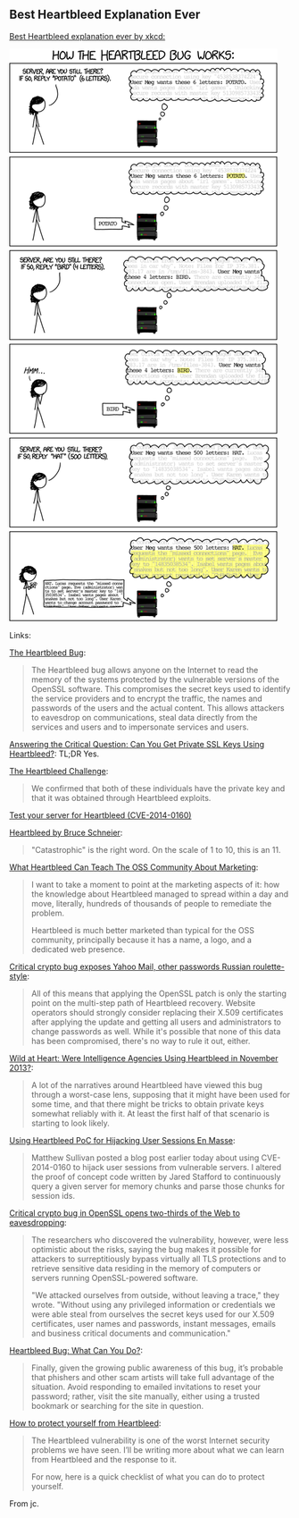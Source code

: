 ## Best Heartbleed Explanation Ever

[Best Heartbleed explanation ever by xkcd:][]

![HeartBleed explanation][]

Links:

[The Heartbleed Bug]:    
 > The Heartbleed bug allows anyone on the Internet to read the memory of the systems 
 > protected by the vulnerable versions of the OpenSSL software. This compromises 
 > the secret keys used to identify the service providers and to encrypt the traffic, 
 > the names and passwords of the users and the actual content. This allows attackers 
 > to eavesdrop on communications, steal data directly from the services and users
 > and to impersonate services and users.

[Answering the Critical Question: Can You Get Private SSL Keys Using Heartbleed?][]: TL;DR Yes.

[The Heartbleed Challenge][]:    
> We confirmed that both of these individuals have the private key and that it 
> was obtained through Heartbleed exploits.

[Test your server for Heartbleed (CVE-2014-0160)][] 

[Heartbleed by Bruce Schneier][]:    
> "Catastrophic" is the right word. On the scale of 1 to 10, this is an 11.

[What Heartbleed Can Teach The OSS Community About Marketing][]:    
> I want to take a moment to point at the marketing aspects of it: how
> the knowledge about Heartbleed managed to spread within a day and move,
> literally, hundreds of thousands of people to remediate the problem.    
>     
> Heartbleed is much better marketed than typical for the OSS community, principally
> because it has a name, a logo, and a dedicated web presence.

[Critical crypto bug exposes Yahoo Mail, other passwords Russian roulette-style][]:    
> All of this means that applying the OpenSSL patch is only the starting point
> on the multi-step path of Heartbleed recovery. Website operators should strongly
> consider replacing their X.509 certificates after applying the update and getting
> all users and administrators to change passwords as well. While it's possible that
> none of this data has been compromised, there's no way to rule it out, either.

[Wild at Heart: Were Intelligence Agencies Using Heartbleed in November 2013?][]:    
> A lot of the narratives around Heartbleed have viewed this bug through a worst-case lens,
> supposing that it might have been used for some time, and that there might be tricks
> to obtain private keys somewhat reliably with it. At least the first half of that scenario
> is starting to look likely.

[Using Heartbleed PoC for Hijacking User Sessions En Masse][]:    
> Matthew Sullivan posted a blog post earlier today about using CVE-2014-0160
> to hijack user sessions from vulnerable servers. I altered the proof of concept 
> code written by Jared Stafford to continuously query a given server for memory 
> chunks and parse those chunks for session ids. 

[Critical crypto bug in OpenSSL opens two-thirds of the Web to eavesdropping][]:    
> The researchers who discovered the vulnerability, however, were less optimistic 
> about the risks, saying the bug makes it possible for attackers to surreptitiously
> bypass virtually all TLS protections and to retrieve sensitive data residing 
> in the memory of computers or servers running OpenSSL-powered software.    
>      
> "We attacked ourselves from outside, without leaving a trace," they wrote. 
> "Without using any privileged information or credentials we were able steal 
> from ourselves the secret keys used for our X.509 certificates, 
> user names and passwords, instant messages, emails and business 
> critical documents and communication."

[Heartbleed Bug: What Can You Do?][]:    
> Finally, given the growing public awareness of this bug, it’s probable 
> that phishers and other scam artists will take full advantage of the 
> situation. Avoid responding to emailed invitations to reset your password; 
> rather, visit the site manually, either using a trusted bookmark or 
> searching for the site in question.

[How to protect yourself from Heartbleed][]:
> The Heartbleed vulnerability is one of the worst Internet security problems we have seen.
> I’ll be writing more about what we can learn from Heartbleed and the response to it.    
>       
> For now, here is a quick checklist of what you can do to protect yourself.

From jc.

[HeartBleed explanation]: heartbleed_explanation.png
[Best Heartbleed explanation ever by xkcd:]: http://xkcd.com/1354/
[Answering the Critical Question: Can You Get Private SSL Keys Using Heartbleed?]: http://blog.cloudflare.com/answering-the-critical-question-can-you-get-private-ssl-keys-using-heartbleed
[The Heartbleed Challenge]: https://www.cloudflarechallenge.com/heartbleed
[The Heartbleed Bug]: http://heartbleed.com
[Test your server for Heartbleed (CVE-2014-0160)]: http://filippo.io/Heartbleed/
[Heartbleed by Bruce Schneier]: https://www.schneier.com/blog/archives/2014/04/heartbleed.html
[Critical crypto bug exposes Yahoo Mail, other passwords Russian roulette-style]: http://arstechnica.com/security/2014/04/critical-crypto-bug-exposes-yahoo-mail-passwords-russian-roulette-style/
[Wild at Heart: Were Intelligence Agencies Using Heartbleed in November 2013?]: 
https://www.eff.org/deeplinks/2014/04/wild-heart-were-intelligence-agencies-using-heartbleed-november-2013
[What Heartbleed Can Teach The OSS Community About Marketing]: http://www.kalzumeus.com/2014/04/09/what-heartbleed-can-teach-the-oss-community-about-marketing/
[Using Heartbleed PoC for Hijacking User Sessions En Masse]: https://www.michael-p-davis.com/using-heartbleed-for-hijacking-user-sessions/
[Critical crypto bug in OpenSSL opens two-thirds of the Web to eavesdropping]: http://arstechnica.com/security/2014/04/critical-crypto-bug-in-openssl-opens-two-thirds-of-the-web-to-eavesdropping/
[Heartbleed Bug: What Can You Do?]: http://krebsonsecurity.com/2014/04/heartbleed-bug-what-can-you-do/
[How to protect yourself from Heartbleed]: https://freedom-to-tinker.com/blog/felten/how-to-protect-yourself-from-heartbleed/
